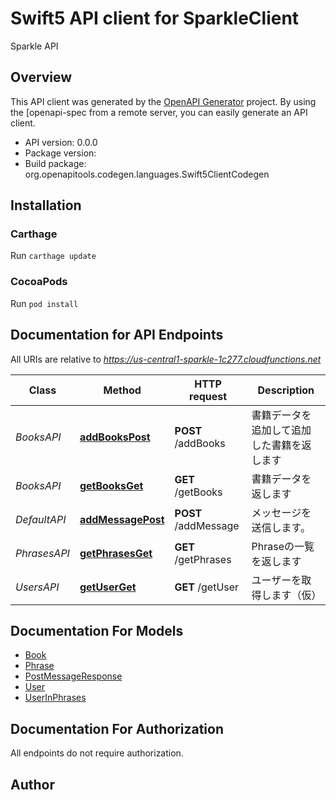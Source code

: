# Swift5 API client for SparkleClient

Sparkle API

## Overview
This API client was generated by the [OpenAPI Generator](https://openapi-generator.tech) project.  By using the [openapi-spec from a remote server, you can easily generate an API client.

- API version: 0.0.0
- Package version: 
- Build package: org.openapitools.codegen.languages.Swift5ClientCodegen

## Installation

### Carthage

Run `carthage update`

### CocoaPods

Run `pod install`

## Documentation for API Endpoints

All URIs are relative to *https://us-central1-sparkle-1c277.cloudfunctions.net*

Class | Method | HTTP request | Description
------------ | ------------- | ------------- | -------------
*BooksAPI* | [**addBooksPost**](docs/BooksAPI.md#addbookspost) | **POST** /addBooks | 書籍データを追加して追加した書籍を返します
*BooksAPI* | [**getBooksGet**](docs/BooksAPI.md#getbooksget) | **GET** /getBooks | 書籍データを返します
*DefaultAPI* | [**addMessagePost**](docs/DefaultAPI.md#addmessagepost) | **POST** /addMessage | メッセージを送信します。
*PhrasesAPI* | [**getPhrasesGet**](docs/PhrasesAPI.md#getphrasesget) | **GET** /getPhrases | Phraseの一覧を返します
*UsersAPI* | [**getUserGet**](docs/UsersAPI.md#getuserget) | **GET** /getUser | ユーザーを取得します（仮）


## Documentation For Models

 - [Book](docs/Book.md)
 - [Phrase](docs/Phrase.md)
 - [PostMessageResponse](docs/PostMessageResponse.md)
 - [User](docs/User.md)
 - [UserInPhrases](docs/UserInPhrases.md)


## Documentation For Authorization

 All endpoints do not require authorization.


## Author



